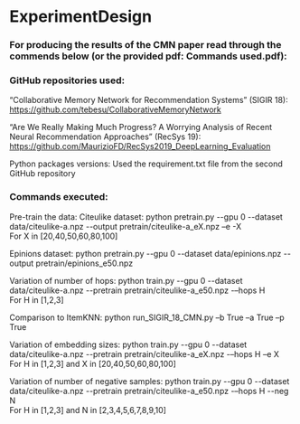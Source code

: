 # ExperimentDesign


### For producing the results of the CMN paper read through the commends below (or the provided pdf: Commands used.pdf):

### GitHub repositories used:

“Collaborative Memory Network for Recommendation Systems” (SIGIR 18): https://github.com/tebesu/CollaborativeMemoryNetwork  

“Are We Really Making Much Progress? A Worrying Analysis of Recent Neural Recommendation Approaches” (RecSys 19):
https://github.com/MaurizioFD/RecSys2019_DeepLearning_Evaluation 

Python packages versions:
Used the requirement.txt file from the second GitHub repository

### Commands executed: 

Pre-train the data:
Citeulike dataset: 
python pretrain.py --gpu 0 --dataset data/citeulike-a.npz --output pretrain/citeulike-a_eX.npz –e -X \
For X in [20,40,50,60,80,100]

Epinions dataset:
python pretrain.py --gpu 0 --dataset data/epinions.npz --output pretrain/epinions_e50.npz 


Variation of number of hops:
python train.py --gpu 0 --dataset data/citeulike-a.npz --pretrain pretrain/citeulike-a_e50.npz -–hops H \
For H in [1,2,3]

Comparison to ItemKNN: 
python run_SIGIR_18_CMN.py –b True –a True –p True

Variation of embedding sizes:
python train.py --gpu 0 --dataset data/citeulike-a.npz --pretrain pretrain/citeulike-a_eX.npz -–hops H –e X \
For H in [1,2,3] and X in [20,40,50,60,80,100]


Variation of number of negative samples:
python train.py --gpu 0 --dataset data/citeulike-a.npz --pretrain pretrain/citeulike-a_e50.npz -–hops H --neg N \
For H in [1,2,3] and N in [2,3,4,5,6,7,8,9,10]
